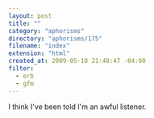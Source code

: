```yaml
---
layout: post
title: ""
category: "aphorisms"
directory: "aphorisms/175"
filename: "index"
extension: "html"
created_at: 2009-05-10 21:48:47 -04:00
filter:
  - erb
  - gfm
---
```


I think I've been told I'm an awful listener.
